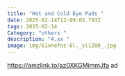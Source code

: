 ```yaml
---
title: "Hot and Cold Eye Pads "
date: 2025-02-14T12:09:03.793Z
tags: 2025-02-14
Category: "others "
description: "4.xx "
image: img/61xnefnz-6l._sl1280_.jpg
---
```

https://amzlink.to/az0XKGMimmJfa   ad